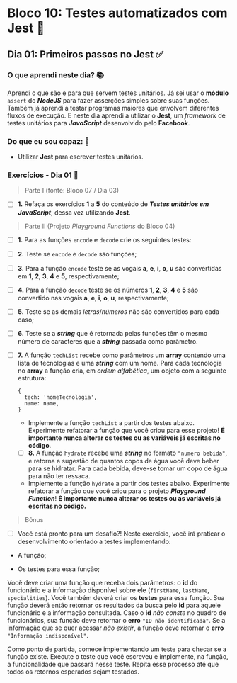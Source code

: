 # Bloco 10: Testes automatizados com Jest :page_with_curl:

## Dia 01: Primeiros passos no Jest :white_check_mark:

### O que aprendi neste dia? :books:

Aprendi o que são e para que servem testes unitários. Já sei usar o **módulo** `assert` do **_NodeJS_** para fazer asserções simples sobre suas funções. Também já aprendi a testar programas maiores que envolvem diferentes fluxos de execução. E neste dia aprendi a utilizar o **Jest**, um _framework_ de testes unitários para **_JavaScript_** desenvolvido pelo **Facebook**.

### Do que eu sou capaz: :rocket:

- Utilizar **Jest** para escrever testes unitários.

### Exercícios - Dia 01 :memo:


>Parte I (fonte: Bloco 07 / Dia 03)
- [ ] **1.** Refaça os exercícios **1** a **5** do conteúdo de **_Testes unitários em JavaScript_**, dessa vez utilizando **Jest**.

>Parte II (Projeto _Playground Functions_ do Bloco 04)
- [ ] **1.** Para as funções `encode` e `decode` crie os seguintes testes:

- [ ] **2.** Teste se `encode` e `decode` são funções;

- [ ] **3.** Para a função `encode` teste se as vogais **a**, **e**, **i**, **o**, **u** são convertidas em **1**, **2**, **3**, **4** e **5**, respectivamente;

- [ ] **4.** Para a função `decode` teste se os números **1**, **2**, **3**, **4** e **5** são convertido nas vogais **a**, **e**, **i**, **o**, **u**, respectivamente;

- [ ] **5.** Teste se as demais _letras_/_números_ não são convertidos para cada caso;

- [ ] **6.** Teste se a **_string_** que é retornada pelas funções têm o mesmo número de caracteres que a **_string_** passada como parâmetro.

- [ ] **7.** A função `techList` recebe como parâmetros um **array** contendo uma lista de tecnologias e uma **_string_** com um nome. Para cada tecnologia no **array** a função cria, em _ordem alfabética_, um objeto com a seguinte estrutura:

      {
        tech: 'nomeTecnologia',
        name: name,
      }
  - Implemente a função `techList` a partir dos testes abaixo. Experimente refatorar a função que você criou para esse projeto! **É importante nunca alterar os testes ou as variáveis já escritas no código**.

  - [ ] **8.** A função `hydrate` recebe uma **_string_** no formato `"numero bebida"`, e retorna a sugestão de quantos copos de água você deve beber para se hidratar. Para cada bebida, deve-se tomar um copo de água para não ter ressaca.

  - Implemente a função `hydrate` a partir dos testes abaixo. Experimente refatorar a função que você criou para o projeto **_Playground Function_**! **É importante nunca alterar os testes ou as variáveis já escritas no código.**

> Bônus
  - [ ] Você está pronto para um desafio?! Neste exercício, você irá praticar o desenvolvimento orientado a testes implementando:

- A função;

- Os testes para essa função;

Você deve criar uma função que receba dois parâmetros: o **id** do funcionário e a informação disponível sobre ele (`firstName`, `lastName`, `specialities`). Você também deverá criar os **testes** para essa função. Sua função deverá então retornar os resultados da busca pelo **id** para aquele funcionário e a informação consultada. Caso o **id** _não conste_ no quadro de funcionários, sua função deve retornar o **erro** `"ID não identificada"`. Se a informação que se quer acessar _não existir_, a função deve retornar o **erro** `"Informação indisponível"`.

Como ponto de partida, comece implementando um teste para checar se a função existe. Execute o teste que você escreveu e implemente, na função, a funcionalidade que passará nesse teste. Repita esse processo até que todos os retornos esperados sejam testados.
